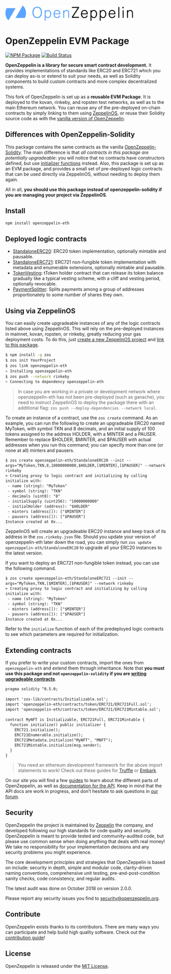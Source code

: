 # <img src="logo.png" alt="OpenZeppelin" width="400px">

# OpenZeppelin EVM Package

[![NPM Package](https://img.shields.io/npm/v/openzeppelin-eth.svg?style=flat-square)](https://www.npmjs.org/package/openzeppelin-eth)
[![Build Status](https://img.shields.io/travis/OpenZeppelin/openzeppelin-eth.svg?branch=master&style=flat-square)](https://travis-ci.org/OpenZeppelin/openzeppelin-eth)

**OpenZeppelin is a library for secure smart contract development.** It provides implementations of standards like ERC20 and ERC721 which you can deploy as-is or extend to suit your needs, as well as Solidity components to build custom contracts and more complex decentralized systems.

This fork of OpenZeppelin is set up as a **reusable EVM Package**. It is deployed to the kovan, rinkeby, and ropsten test networks, as well as to the main Ethereum network. You can reuse any of the pre-deployed on-chain contracts by simply linking to them using [ZeppelinOS](https://github.com/zeppelinos/zos), or reuse their Solidity source code as with the [vanilla version of OpenZeppelin](https://github.com/openZeppelin/Openzeppelin-solidity).

## Differences with OpenZeppelin-Solidity

This package contains the same contracts as the vanilla [OpenZeppelin-Solidity](https://github.com/openZeppelin/Openzeppelin-solidity). The main difference is that _all contracts in this package are potentially upgradeable_: you will notice that no contracts have constructors defined, but use [initializer functions](https://docs.zeppelinos.org/docs/writing_contracts.html#initializers) instead. Also, this package is set up as an EVM package, and provides a small set of pre-deployed logic contracts that can be used directly via ZeppelinOS, without needing to deploy them again.

All in all, **you should use this package instead of openzeppelin-solidity if you are managing your project via ZeppelinOS**.

## Install

```
npm install openzeppelin-eth
```

## Deployed logic contracts

- [StandaloneERC20](contracts/token/ERC20/StandaloneERC20.sol): ERC20 token implementation, optionally mintable and pausable.
- [StandaloneERC721](contracts/token/ERC721/StandaloneERC721.sol): ERC721 non-fungible token implementation with metadata and enumerable extensions, optionally mintable and pausable.
- [TokenVesting](contracts/drafts/TokenVesting.sol): tToken holder contract that can release its token balance gradually like a typical vesting scheme, with a cliff and vesting period, optionally revocable.
- [PaymentSplitter](contracts/payment/PaymentSplitter.sol): Splits payments among a group of addresses proportionately to some number of shares they own.

## Using via ZeppelinOS

You can easily create upgradeable instances of any of the logic contracts listed above using ZeppelinOS. This will rely on the pre-deployed instances in mainnet, kovan, ropsten, or rinkeby, greatly reducing your gas deployment costs. To do this, just [create a new ZeppelinOS project](https://docs.zeppelinos.org/docs/deploying.html) and [link to this package](https://docs.zeppelinos.org/docs/linking.html).

```bash
$ npm install -g zos
$ zos init YourProject
$ zos link openzeppelin-eth
> Installing openzeppelin-eth
$ zos push --network rinkeby
> Connecting to dependency openzeppelin-eth
```

> In case you are working in a private or development network where openzeppelin-eth has not been pre-deployed (such as ganache), you need to instruct ZeppelinOS to deploy the package there with an additional flag: `zos push --deploy-dependencies --network local`.

To create an instance of a contract, use the `zos create` command. As an example, you can run the following to create an upgradeable ERC20 named MyToken, with symbol TKN and 8 decimals, and an initial supply of 100 tokens assigned to the address HOLDER, with a MINTER and a PAUSER. Remember to replace $HOLDER, $MINTER, and $PAUSER with actual addresses when you run this command; you can specify more than one (or none at all) minters and pausers.

```
$ zos create openzeppelin-eth/StandaloneERC20 --init --args="MyToken,TKN,8,10000000000,$HOLDER,[$MINTER],[$PAUSER]" --network rinkeby
> Creating proxy to logic contract and initializing by calling initialize with: 
 - name (string): "MyToken"
 - symbol (string): "TKN"
 - decimals (uint8): "8"
 - initialSupply (uint256): "10000000000"
 - initialHolder (address): "$HOLDER"
 - minters (address[]): ["$MINTER"]
 - pausers (address[]): ["$PAUSER"]
Instance created at 0x...
```

ZeppelinOS will create an upgradeable ERC20 instance and keep track of its address in the `zos.rinkeby.json` file. Should you update your version of openzeppelin-eth later down the road, you can simply run `zos update openzeppelin-eth/StandaloneERC20` to upgrade all your ERC20 instances to the latest version.

If you want to deploy an ERC721 non-fungible token instead, you can use the following command.
```
$ zos create openzeppelin-eth/StandaloneERC721 --init --args="MyToken,TKN,[$MINTER],[$PAUSER]" --network rinkeby
> Creating proxy to logic contract and initializing by calling initialize with: 
 - name (string): "MyToken"
 - symbol (string): "TKN"
 - minters (address[]): ["$MINTER"]
 - pausers (address[]): ["$PAUSER"]
Instance created at 0x...
```

Refer to the `initialize` function of each of the predeployed logic contracts to see which parameters are required for initialization.

## Extending contracts

If you prefer to write your custom contracts, import the ones from `openzeppelin-eth` and extend them through inheritance. Note that **you must use this package and not `openzeppelin-solidity` if you are [writing upgradeable contracts](https://docs.zeppelinos.org/docs/writing_contracts.html)**.

```solidity
pragma solidity ^0.5.0;

import 'zos-lib/contracts/Initializable.sol';
import 'openzeppelin-eth/contracts/token/ERC721/ERC721Full.sol';
import 'openzeppelin-eth/contracts/token/ERC721/ERC721Mintable.sol';

contract MyNFT is Initializable, ERC721Full, ERC721Mintable {
  function initialize() public initializer {
    ERC721.initialize();
    ERC721Enumerable.initialize();
    ERC721Metadata.initialize("MyNFT", "MNFT");
    ERC721Mintable.initialize(msg.sender);
  }
}
```

> You need an ethereum development framework for the above import statements to work! Check out these guides for [Truffle] or [Embark].

On our site you will find a few [guides] to learn about the different parts of OpenZeppelin, as well as [documentation for the API][API docs]. Keep in mind that the API docs are work in progress, and don’t hesitate to ask questions in [our forum][forum].

## Security

OpenZeppelin the project is maintained by [Zeppelin] the company, and developed following our high standards for code quality and security. OpenZeppelin is meant to provide tested and community-audited code, but please use common sense when doing anything that deals with real money! We take no responsibility for your implementation decisions and any security problems you might experience.

The core development principles and strategies that OpenZeppelin is based on include: security in depth, simple and modular code, clarity-driven naming conventions, comprehensive unit testing, pre-and-post-condition sanity checks, code consistency, and regular audits.

The latest audit was done on October 2018 on version 2.0.0.

Please report any security issues you find to security@openzeppelin.org.

## Contribute

OpenZeppelin exists thanks to its contributors. There are many ways you can participate and help build high quality software. Check out the [contribution guide]!

## License

OpenZeppelin is released under the [MIT License](LICENSE).

[API docs]: https://docs.openzeppelin.org/v2.2.0/api/token/erc721
[guides]: https://docs.openzeppelin.org/v2.2.0/get-started
[forum]: https://forum.zeppelin.solutions
[Zeppelin]: https://zeppelin.solutions
[contribution guide]: CONTRIBUTING.md
[Truffle]: https://truffleframework.com/docs/truffle/quickstart
[Embark]: https://embark.status.im/docs/quick_start.html
